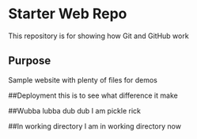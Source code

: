 
# Starter Web Repo

This repository is for showing how Git and GitHub work

## Purpose

Sample website with plenty of files for demos

##Deployment
this is to see what difference it make

##Wubba lubba dub dub
I am pickle rick

##In working directory
I am in working directory now